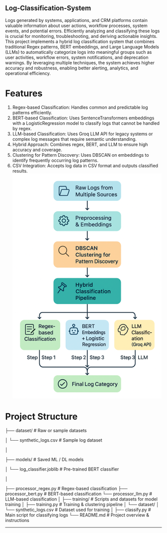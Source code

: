 ## Log-Classification-System
Logs generated by systems, applications, and CRM platforms contain valuable information about user actions, workflow processes, system events, and potential errors. Efficiently analyzing and classifying these logs is crucial for monitoring, troubleshooting, and deriving actionable insights. This project implements a hybrid log classification system that combines traditional Regex patterns, BERT embeddings, and Large Language Models (LLMs) to automatically categorize logs into meaningful groups such as user activities, workflow errors, system notifications, and deprecation warnings. By leveraging multiple techniques, the system achieves higher accuracy and robustness, enabling better alerting, analytics, and operational efficiency.

# Features
1. Regex-based Classification: Handles common and predictable log patterns efficiently.
2. BERT-based Classification: Uses SentenceTransformers embeddings with a LogisticRegression model to classify logs that cannot be handled by regex.
3. LLM-based Classification: Uses Groq LLM API for legacy systems or complex log messages that require semantic understanding.
4. Hybrid Approach: Combines regex, BERT, and LLM to ensure high accuracy and coverage.
5. Clustering for Pattern Discovery: Uses DBSCAN on embeddings to identify frequently occurring log patterns.
6. CSV Integration: Accepts log data in CSV format and outputs classified results.
![Alt text](Log_Classification_flow_chart.png)

# Project Structure
├── dataset/                        # Raw or sample datasets

│   └── synthetic_logs.csv          # Sample log dataset

│

├── models/                         # Saved ML / DL models

│   └── log_classifier.joblib       # Pre-trained BERT classifier

│                   

├── processor_regex.py          # Regex-based classification
├── processor_bert.py           # BERT-based classification
└── processor_llm.py            # LLM-based classification
│
├── training/                       # Scripts and datasets for model training
│   ├── training.py                 # Training & clustering pipeline
│   └── dataset/
│       └── synthetic_logs.csv      # Dataset used for training
│
├── classify.py                     # Main script for classifying logs
└── README.md                       # Project overview & instructions
****


